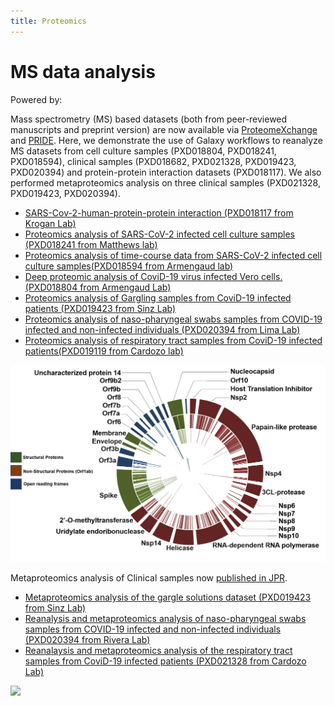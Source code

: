 ```yaml
---
title: Proteomics
---
```


# MS data analysis


<p class="shieldlist">
Powered by:
<FlatShield label="usegalaxy" message="eu" href="https://usegalaxy.eu"/>
<FlatShield label="usegalaxy" message="fr" href="https://usegalaxy.fr"/>
</p>



Mass spectrometry (MS) based datasets (both from peer-reviewed manuscripts and preprint version) are now available
via [ProteomeXchange](https://massive.ucsd.edu/ProteoSAFe/static/corona-mass-kb.jsp) and
[PRIDE](https://www.ebi.ac.uk/pride/archive?filter=project_tags_facet%3D%3DSars-cov-2). Here, we demonstrate the use of Galaxy workflows to reanalyze MS datasets from cell culture samples (PXD018804, PXD018241, PXD018594), clinical samples (PXD018682, PXD021328, PXD019423, PXD020394) and protein-protein interaction datasets (PXD018117). We also performed metaproteomics analysis on three clinical samples (PXD021328, PXD019423, PXD020394). 

  * [SARS-Cov-2-human-protein-protein interaction (PXD018117 from Krogan Lab)](PXD018117)
  * [Proteomics analysis of SARS-CoV-2 infected cell culture samples (PXD018241 from Matthews lab)](PXD018241)
  * [Proteomics analysis of time-course data from SARS-CoV-2 infected cell culture samples(PXD018594 from Armengaud lab)](PXD018594)
  * [Deep proteomic analysis of CoviD-19 virus infected Vero cells. (PXD018804 from Armengaud Lab)](PXD018804)
  * [Proteomics analysis of Gargling samples from CoviD-19 infected patients (PXD019423 from Sinz Lab)](PXD019423)
  * [Proteomics analysis of naso-pharyngeal swabs samples from COVID-19 infected and non-infected individuals (PXD020394 from Lima Lab)](PXD020394)
  * [Proteomics analysis of respiratory tract samples from CoviD-19 infected patients(PXD019119 from Cardozo lab)](PXD021328)
  
![](./img/CircosFinal.png)
  
  Metaproteomics analysis of Clinical samples now [published in JPR](https://pubs.acs.org/doi/10.1021/acs.jproteome.0c00822).
  * [Metaproteomics analysis of the gargle solutions dataset (PXD019423 from Sinz Lab)](mPXD019423)
  * [Reanalysis and metaproteomics analysis of naso-pharyngeal swabs samples from COVID-19 infected and non-infected individuals (PXD020394 from Rivera Lab)](mPXD020394)
  * [Reanalaysis and metaproteomics analysis of the respiratory tract samples from CoviD-19 infected patients (PXD021328 from Cardozo Lab)](mPXD021328)
  
![](./img/MP_COVID19page.tiff)

